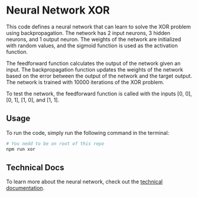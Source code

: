 # Neural Network XOR

This code defines a neural network that can learn to solve the XOR problem using backpropagation. The network has 2 input neurons, 3 hidden neurons, and 1 output neuron. The weights of the network are initialized with random values, and the sigmoid function is used as the activation function.

The feedforward function calculates the output of the network given an input. The backpropagation function updates the weights of the network based on the error between the output of the network and the target output. The network is trained with 10000 iterations of the XOR problem.

To test the network, the feedforward function is called with the inputs [0, 0], [0, 1], [1, 0], and [1, 1].

## Usage

To run the code, simply run the following command in the terminal:

```bash
# You nedd to be on root of this repo
npm run xor
```

## Technical Docs

To learn more about the neural network, check out the [technical documentation](./docs/README.md).